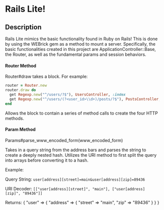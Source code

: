 # Rails Lite!

## Description

Rails Lite mimics the basic functionality found in Ruby on Rails! This is done
by using the WEBrick gem as a method to mount a server. Specifically,
the basic functionalities created in this project are ApplicationController::Base,
the Router, as well as the fundamental params and session behaviors.  


#### Router Method
Router#draw takes a block. For example:

```ruby
router = Router.new
router.draw do
  get Regexp.new("^/users/?$"), UsersController, :index
  get Regexp.new("^/users/(?<user_id>\\d+)/posts/?$"), PostsController, :index
end
```
Allows the block to contain a series of method calls to create the four HTTP
methods.

#### Param Method
Params#parse_www_encoded_form(www_encoded_form)

Takes in a query string from the address bars and parses the string to create
a deeply nested hash. Utilizes the URI method to first split the query into
arrays before converting it to a hash.

Example:

Query String:
  `user[address][street]=main&user[address][zip]=89436`

URI Decoder:
  `[["user[address][street]", "main"], ["user[address][zip]", "89436"]]`

Returns:
  { "user" => { "address" => { "street" => "main", "zip" => "89436" } } }

